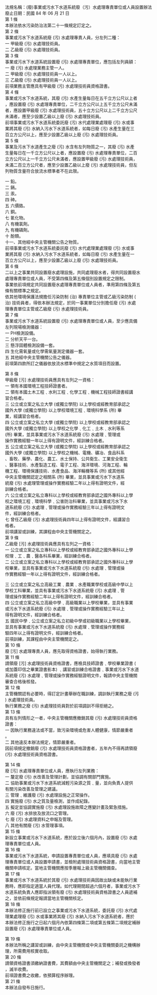 法規名稱：(廢)事業或污水下水道系統廢（污）水處理專責單位或人員設置辦法  
廢止日期：民國 84 年 06 月 21 日  
第 1 條  
本辦法依水污染防治法第二十一條規定訂定之。  
第 2 條  
事業或污水下水道系統廢 (污) 水處理專責人員，分左列二種：  
一 甲級廢 (污) 水處理技術員。  
二 乙級廢 (污) 水處理技術員。  
第 3 條  
事業或污水下水道系統設置廢 (污) 水處理專責單位，應包括左列員額：  
一 廢 (污) 水處理業務主管一人。  
二 甲級廢 (污) 水處理技術員一人以上。  
三 乙級廢 (污) 水處理技術員一人以上。  
前項業務主管應具有甲級廢 (污) 水處理技術員資格證書。  
第 4 條  
事業或污水下水道系統，其廢 (污) 水產生量每日在五千立方公尺以上者  
，應設置廢 (污) 水處理專責單位，二千立方公尺以上五千立方公尺未滿  
者，應設置甲級廢 (污) 水處理技術員，五十立方公尺以上二千立方公尺  
未滿者，應至少設置乙級以上廢 (污) 水處理技術員。  
前項事業或污水下水道系統委託廢 (污) 水代處理業處理廢 (污) 水或事  
業將其廢 (污) 水納入污水下水道系統者，如每日廢 (污) 水產生量在三  
百立方公尺以上，應至少設置乙級以上廢 (污) 水處理技術員。  
第 5 條  
事業及污水下水道產生之廢 (污) 水含有左列物質之一，其廢 (污) 水產  
生量每日在一千立方公尺以上者，應設置廢 (污) 水處理專責單位，二百  
立方公尺以上一千立方公尺未滿者，應設置甲級廢 (污) 水處理技術員，  
未滿二百立方公尺者，應至少設置乙級以上廢 (污) 水處理技術員，但左  
列物質含量符合放流水標準者不在此限。  


一 鉛。  
二 鎘。  
三 汞。  
四 砷。  
五 六價鉻。  
六 銅。  
七 氰化物。  
八 有機氯劑。  
九 有機磷劑。  
十 酚類。  
十一、其他經中央主管機關公告之物質。  
前項事業或污水下水道系統委託廢 (污) 水代處理業處理廢 (污) 水或事  
業將其廢 (污) 水納入污水下水道系統者，如每日廢 (污) 水產生量在一  
百立方公尺以上，應至少設置乙級以上廢 (污) 水處理技術員。  
第 6 條  
二以上之事業共同設置廢水處理設施，共同處理廢水者，得共同設置廢水  
處理專責單位或人員，不受第四條及第五條個別設置規定之限制。  
事業依前項規定共同設置廢水處理專責單位或人員者，準用第四條及第五  
條有關標準之規定。  
依其他環境保護法規擔任污染防制 (治) 專責單位主管或乙級污染防制 (  
治) 技術員者，得依本辦法規定，於同一事業單位分別擔任廢 (污) 水處  
理專責單位主管或乙級廢 (污) 水處理技術員。  
第 7 條  
事業或污水下水道系統設置廢 (污) 水處理專責單位或人員，至少應具備  
左列現場檢測儀器：  
一 PH檢測設備。  
二 分析天平一台。  
三 懸浮固體檢測設備一套。  
四 生化需氧量或化學需氧量測定儀器一套。  
五 其他經中央主管機關公告之儀器。  
前項第四款所訂之儀器依放流水標準中規定之水質項目而設置。  


第 8 條  
甲級廢 [污] 水處理技術員應具有左列之一資格：  
一 領有本國環境工程技師證書者。  
二 領有本國土木工程﹑水利工程﹑化學工程﹑機械工程技師證書經講  
習合格者。  
三 公立或立案之私立大學 (或獨立學院) 以上學校或經教育部承認之  
國外大學 (或獨立學院) 以上學校環境工程﹑環境科學系 (所) 畢  
業，經講習合格者。  
四 公立或立案之私立大學 (或獨立學院) 以上學校或經教育部承認之  
國外大學 (或獨立學院) 以上學校之化學﹑化工﹑土木﹑水利等系  
(所) 畢業，並具事業或污水下水道系統廢 (污) 水處理﹑管理或  
操作實務經驗一年以上得有證明文件，經訓練合格者。  
五 公立或立案之私立大學 (或獨立學院) 以上學校或經教育部承認之  
國外大學 (或獨立學院) 以上學校之機械、電機、礦冶、食品科系  
、畜牧、藥學、農化、農工、水土保持、公共衛生、工業安全衛生  
、醫事技術、水產製造工程、電子工程、海洋環境、河海工程、輪  
機工程、環境保護技術、水產食品、海洋輪機等系 (所) 或其他經  
中央主管機關認定之相關系 (所) 畢業，並具事業或污水下水道系  
統廢 (污) 水處理管理或操作實務經驗二年以上得有證明文件，經  
訓練合格者。  
六 公立或立案之私立專科以上學校或經教育部承認之國外專科以上學  
校之環境工程﹑環境科學﹑公害防治科畢業，並具事業或污水下水  
道系統廢 (污) 水處理﹑管理或操作實務經驗三年以上得有證明文  
件，經訓練合格者。  
七 曾任乙級廢 (污) 水處理技術員四年以上得有證明文件，經講習合  
格者。  
前項講習或訓練，其課程由中央主管機關定之。  
第 9 條  
乙級廢 [污] 水處理技術員應具有左列之一資格：  
一 公立或立案之私立專科以上學校或經教育部承認之國外專科以上學  
校理﹑工﹑農﹑醫各科系畢業，經訓練合格者。  
二 公立或立案之私立專科以上學校或經教育部承認之國外專科以上學  
校畢業，並具有事業或污水下水道系統廢 (污) 水處理﹑管理或操  
作實務經驗一年以上得有證明文件，經訓練合格者。  


三 公立或立案之私立高級工業﹑農業﹑水產職業學校或高級中學以上  
學校工科畢業，並具有事業或污水下水道系統廢 (污) 水處理﹑管  
理或操作實務經驗二年以上得有證明文件，經訓練合格者。  
四 公立或立案之私立高級中學﹑高級職業以上學校畢業，並具有事業  
或污水下水道系統廢 (污) 水處理﹑管理或操作實務經驗三年以上  
得有證明文件，經訓練合格者。  
五 國民中學﹑公立或立案之私立初級中學或初級職業以上學校畢業，  
並具有事業或污水下水道系統廢 (污) 水處理﹑管理或操作實務經  
驗四年以上得有證明文件，經訓練合格者。  
前項訓練，其課程由中央主管機關定之。  
第 10 條  
廢 [污] 水處理專責人員，應先取得資格證書，始得執行業務。  
第 11 條  
請領廢 [污] 水處理技術員資格證書，應檢具技師證書﹑學校畢業證書 (  
或加蓋印信之畢業證書影本) ﹑講習或訓練合格證書﹑事業或污水下水道  
系統廢 (污) 水處理﹑管理或操作實務經驗證明文件，報請中央主管機關  
審查合格後核發。  
第 12 條  
主管機關認有必要時，得訂定計畫舉辦在職訓練，調訓執行業務之廢 (污  
) 水處理技術員。  
執行業務之廢 (污) 水處理技術員對於前項調訓不得拒絕之。  
第 13 條  
具有左列情形之一者，中央主管機關應撤銷其廢 (污) 水處理技術員資格  
證書：  
一 因執行業務違法或不當，致污染環境或危害人體健康，情節嚴重者  
。  
二 其他違反本辦法規定，情節嚴重者。  
因前項規定撤銷廢 (污) 水處理技術員資格證書者，五年內不得再請領廢  
(污) 水處理技術員資格證書。  


第 14 條  
廢 [污] 水處理專責單位或人員，應執行左列業務：  
一 釐定廢 (污) 水改善及管理計劃，並協調有關部門實施。  
二 協助事業或污水下水道系統減輕污染源之質﹑量，並向負責人提供  
有關污染改善及管理之建議。  
三 管理﹑維護廢 (污) 水處理設施之正常操作。  
四 實施廢 (污) 水之質及量檢測，並作成紀錄。  
五 擬定並協調實施廢 (污) 水處理設施故障之應變計畫及緊急措施。  
六 廢 (污) 水排放及放流口之管理。  
七 廢 (污) 水處理資料之申報及管理。  
八 其他有關廢 (污) 水管理事項。  
第 15 條  
新設立事業或污水下水道系統，應於設立後六個月內，設置廢 (污) 水處  
理專責單位或人員。  
第 16 條  
事業或污水下水道系統，申請設置專責單位或人員，應填具廢 (污) 水處  
理專責單位或人員設置申請書，並檢附處理技術員資格證書，向當地主管  
機關申請核定。當地主管機關應按季層報上級主管機關備查。  
第 17 條  
事業或污水下水道系統於其廢 (污) 水處理技術員因故出缺或未能執行業  
務時，應即指定適當人員代理。如代理期間超過六個月者，事業或污水下  
水道系統負責人應即指派領有廢 (污) 水處理技術員資格證書之人員遞補  
之，並依前條規定報請當地主管機關核定。  
第 18 條  
本辦法修正施行前已設立之事業或污水下水道系統，委託廢 (污) 水代處  
理業處理廢 (污) 水或事業將其廢 (污) 水納入污水下水道系統者，應於  
本辦法修正施行之日起六個月內依第四條第二項或第五條第二項規定補辦  
設置廢 (污) 水處理專責單位或人員。  


第 19 條  
本辦法所稱之講習或訓練，由中央主管機關或中央主管機關委託之機構辦  
理，所需費用核實收取。  
第 20 條  
請領資格證書須繳納證書費，其費額由中央主管機關定之；補發或換發者  
，滅半收費。  
前項證書費之收繳，依預算程序辦理。  
第 21 條  
本辦法自發布日施行。  


